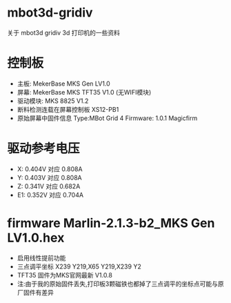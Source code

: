 # mbot3d-gridiv
关于 mbot3d gridiv 3d 打印机的一些资料

# 控制板
* 主板: MekerBase MKS Gen LV1.0
* 屏幕: MekerBase MKS TFT35 V1.0 (无WIFI模块)
* 驱动模块: MKS 8825 V1.2
* 断料检测连载在屏幕控制板 XS12-PB1
* 原始屏幕中固件信息 Type:MBot Grid 4 Firmware: 1.0.1 Magicfirm

# 驱动参考电压
* X: 0.404V 对应 0.808A
* Y: 0.403V 对应 0.808A
* Z: 0.341V 对应 0.682A
* E1: 0.352V 对应 0.704A

# firmware Marlin-2.1.3-b2_MKS Gen LV1.0.hex
* 启用线性提前功能
* 三点调平坐标 X239 Y219,X65 Y219,X239 Y2
* TFT35 固件为MKS官网最新 V1.0.8
* 注:由于我的原始固件丢失,打印板3颗磁铁也都掉了三点调平的坐标点可能与原厂固件有差异
